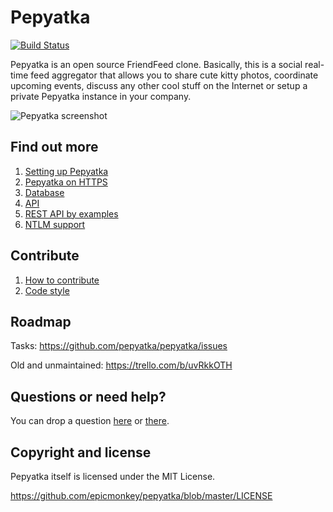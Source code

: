 Pepyatka
========

[![Build Status](https://api.travis-ci.org/pepyatka/pepyatka-server.png)](https://travis-ci.org/pepyatka/pepyatka-server)

Pepyatka is an open source FriendFeed clone. Basically, this is a
social real-time feed aggregator that allows you to share cute kitty
photos, coordinate upcoming events, discuss any other cool stuff on the
Internet or setup a private Pepyatka instance in your company.

![Pepyatka screenshot](http://try.pepyatka.com/img/2013-08-18_Pepyatka.png)

Find out more
-------------

1. [Setting up Pepyatka](https://github.com/epicmonkey/pepyatka/wiki/Setting-up-Pepyatka)
1. [Pepyatka on HTTPS](https://github.com/pepyatka/pepyatka/wiki/Pepyatka-on-HTTPS)
1. [Database](https://github.com/epicmonkey/pepyatka/wiki/Database)
1. [API](https://github.com/epicmonkey/pepyatka/wiki/API)
1. [REST API by examples](https://github.com/epicmonkey/pepyatka/wiki/REST-API-example)
1. [NTLM support](https://github.com/epicmonkey/pepyatka/wiki/NTLM-support)

Contribute
----------

1. [How to contribute](https://github.com/epicmonkey/pepyatka/wiki/How-to-contribute)
1. [Code style](https://github.com/epicmonkey/pepyatka/wiki/Code-style)

Roadmap
-------

Tasks: https://github.com/pepyatka/pepyatka/issues

Old and unmaintained: https://trello.com/b/uvRkkOTH

Questions or need help?
-----------------------

You can drop a question [here](http://pepyatka.com/users/pepyatka) or [there](http://friendfeed.com/pepyatka).

Copyright and license
---------------------

Pepyatka itself is licensed under the MIT License.

https://github.com/epicmonkey/pepyatka/blob/master/LICENSE
